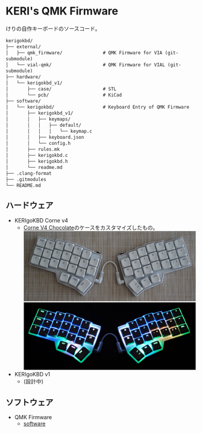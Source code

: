 # KERI's QMK Firmware

けりの自作キーボードのソースコード。

```tree
kerigokbd/
├── external/
│   ├── qmk_firmware/               # QMK Firmware for VIA (git-submodule)
│   └── vial-qmk/                   # QMK Firmware for VIAL (git-submodule)
├── hardware/
│   └── kerigokbd_v1/
│       ├── case/                   # STL
│       └── pcb/                    # KiCad
├── software/
│   └── kerigokbd/                  # Keyboard Entry of QMK Firmware
│       ├── kerigokbd_v1/
│       │   ├── keymaps/
│       │   │   ├── default/
│       │   │   │   └── keymap.c
│       │   ├── keyboard.json
│       │   └── config.h
│       ├── rules.mk
│       ├── kerigokbd.c
│       ├── kerigokbd.h
│       └── readme.md
├── .clang-format
├── .gitmodules
└── README.md
```

## ハードウェア

- KERIgoKBD Corne v4
  - [Corne V4 Chocolate](https://github.com/foostan/crkbd)のケースをカスタマイズしたもの。
    ![KERIgoKBD v1](software/kerigokbd/kerigokbd_corne_v4/images/kerigokbd_v1.jpg)
    ![KERIgoKBD v1](software/kerigokbd/kerigokbd_corne_v4/images/kerigokbd_v1_shining.jpg)
- KERIgoKBD v1
  - (設計中)

## ソフトウェア

- QMK Firmware
  - [software](./software/)
